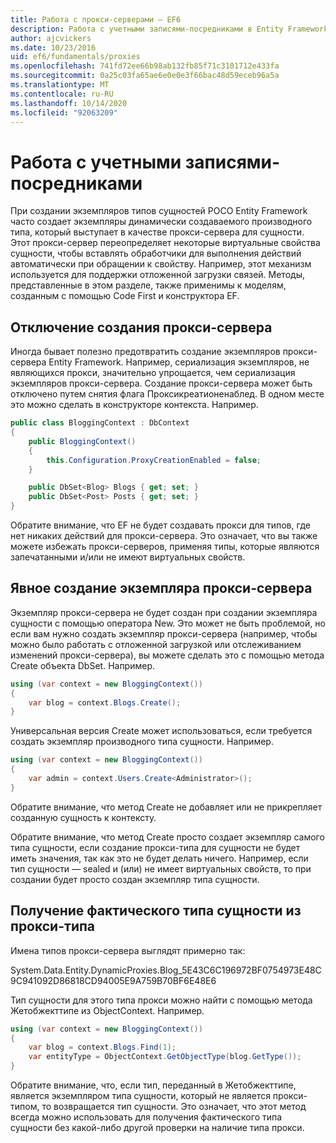```yaml
---
title: Работа с прокси-серверами — EF6
description: Работа с учетными записями-посредниками в Entity Framework 6
author: ajcvickers
ms.date: 10/23/2016
uid: ef6/fundamentals/proxies
ms.openlocfilehash: 741fd72ee66b98ab132fb85f71c3101712e433fa
ms.sourcegitcommit: 0a25c03fa65ae6e0e0e3f66bac48d59eceb96a5a
ms.translationtype: MT
ms.contentlocale: ru-RU
ms.lasthandoff: 10/14/2020
ms.locfileid: "92063209"
---
```

# <a name="working-with-proxies"></a>Работа с учетными записями-посредниками
При создании экземпляров типов сущностей POCO Entity Framework часто создает экземпляры динамически создаваемого производного типа, который выступает в качестве прокси-сервера для сущности. Этот прокси-сервер переопределяет некоторые виртуальные свойства сущности, чтобы вставлять обработчики для выполнения действий автоматически при обращении к свойству. Например, этот механизм используется для поддержки отложенной загрузки связей. Методы, представленные в этом разделе, также применимы к моделям, созданным с помощью Code First и конструктора EF.  

## <a name="disabling-proxy-creation"></a>Отключение создания прокси-сервера  

Иногда бывает полезно предотвратить создание экземпляров прокси-сервера Entity Framework. Например, сериализация экземпляров, не являющихся прокси, значительно упрощается, чем сериализация экземпляров прокси-сервера. Создание прокси-сервера может быть отключено путем снятия флага Проксикреатионенаблед. В одном месте это можно сделать в конструкторе контекста. Например.  

``` csharp
public class BloggingContext : DbContext
{
    public BloggingContext()
    {
        this.Configuration.ProxyCreationEnabled = false;
    }  

    public DbSet<Blog> Blogs { get; set; }
    public DbSet<Post> Posts { get; set; }
}
```  

Обратите внимание, что EF не будет создавать прокси для типов, где нет никаких действий для прокси-сервера. Это означает, что вы также можете избежать прокси-серверов, применяя типы, которые являются запечатанными и/или не имеют виртуальных свойств.  

## <a name="explicitly-creating-an-instance-of-a-proxy"></a>Явное создание экземпляра прокси-сервера  

Экземпляр прокси-сервера не будет создан при создании экземпляра сущности с помощью оператора New. Это может не быть проблемой, но если вам нужно создать экземпляр прокси-сервера (например, чтобы можно было работать с отложенной загрузкой или отслеживанием изменений прокси-сервера), вы можете сделать это с помощью метода Create объекта DbSet. Например.  

``` csharp
using (var context = new BloggingContext())
{
    var blog = context.Blogs.Create();
}
```  

Универсальная версия Create может использоваться, если требуется создать экземпляр производного типа сущности. Например.  

``` csharp
using (var context = new BloggingContext())
{
    var admin = context.Users.Create<Administrator>();
}
```  

Обратите внимание, что метод Create не добавляет или не прикрепляет созданную сущность к контексту.  

Обратите внимание, что метод Create просто создает экземпляр самого типа сущности, если создание прокси-типа для сущности не будет иметь значения, так как это не будет делать ничего. Например, если тип сущности — sealed и (или) не имеет виртуальных свойств, то при создании будет просто создан экземпляр типа сущности.  

## <a name="getting-the-actual-entity-type-from-a-proxy-type"></a>Получение фактического типа сущности из прокси-типа  

Имена типов прокси-сервера выглядят примерно так:  

System.Data.Entity.DynamicProxies.Blog_5E43C6C196972BF0754973E48C9C941092D86818CD94005E9A759B70BF6E48E6  

Тип сущности для этого типа прокси можно найти с помощью метода Жетобжекттипе из ObjectContext. Например.  

``` csharp
using (var context = new BloggingContext())
{
    var blog = context.Blogs.Find(1);
    var entityType = ObjectContext.GetObjectType(blog.GetType());
}
```  

Обратите внимание, что, если тип, переданный в Жетобжекттипе, является экземпляром типа сущности, который не является прокси-типом, то возвращается тип сущности. Это означает, что этот метод всегда можно использовать для получения фактического типа сущности без какой-либо другой проверки на наличие типа прокси.  
